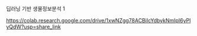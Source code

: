 딥러닝 기반 생물정보분석 1

https://colab.research.google.com/drive/1xwNZgg78ACBiIcYdbykNmIpI6yPlyQdW?usp=share_link
